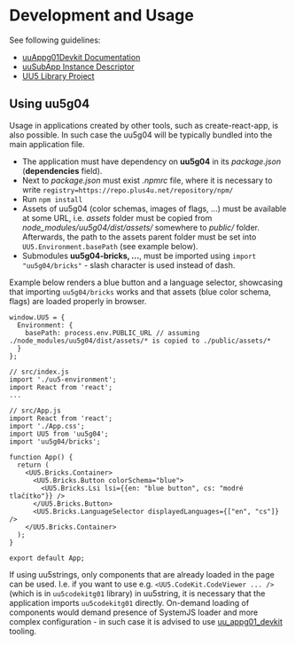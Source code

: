 # Development and Usage

See following guidelines:

- [uuAppg01Devkit Documentation](https://uuos9.plus4u.net/uu-bookkitg01-main/78462435-e884539c8511447a977c7ff070e7f2cf/book)
- [uuSubApp Instance Descriptor](https://uuos9.plus4u.net/uu-bookkitg01-main/78462435-289fcd2e11d34f3e9b2184bedb236ded/book/page?code=uuSubAppInstanceDescriptor)
- [UU5 Library Project](https://uuos9.plus4u.net/uu-bookkitg01-main/78462435-e884539c8511447a977c7ff070e7f2cf/book/page?code=86405422)

## Using uu5g04

Usage in applications created by other tools, such as create-react-app, is also possible.
In such case the uu5g04 will be typically bundled into the main application file.

- The application must have dependency on **uu5g04** in its _package.json_ (**dependencies** field).
- Next to _package.json_ must exist _.npmrc_ file, where it is necessary to write `registry=https://repo.plus4u.net/repository/npm/`
- Run `npm install`
- Assets of uu5g04 (color schemas, images of flags, ...) must be available at some URL, i.e. _assets_
folder must be copied from _node_modules/uu5g04/dist/assets/_ somewhere to _public/_ folder. 
Afterwards, the path to the assets parent folder must be set into `UU5.Environment.basePath` (see example below).
- Submodules **uu5g04-bricks, ...**, must be imported using `import "uu5g04/bricks"` -
slash character is used instead of dash.

Example below renders a blue button and a language selector, showcasing that importing 
`uu5g04/bricks` works and that assets (blue color schema, flags) are loaded properly in browser.


```// src/uu5-environment.js
window.UU5 = {
  Environment: {
    basePath: process.env.PUBLIC_URL // assuming ./node_modules/uu5g04/dist/assets/* is copied to ./public/assets/*
  }
};

// src/index.js
import './uu5-environment';
import React from 'react';
...

// src/App.js
import React from 'react';
import './App.css';
import UU5 from 'uu5g04';
import 'uu5g04/bricks';

function App() {
  return (
    <UU5.Bricks.Container>
      <UU5.Bricks.Button colorSchema="blue">
        <UU5.Bricks.Lsi lsi={{en: "blue button", cs: "modré tlačítko"}} />
      </UU5.Bricks.Button>
      <UU5.Bricks.LanguageSelector displayedLanguages={["en", "cs"]} />
    </UU5.Bricks.Container>
  );
}

export default App;
```

If using uu5strings, only components that are already loaded in the page can be used.
I.e. if you want to use e.g. `<UU5.CodeKit.CodeViewer ... />` (which is in `uu5codekitg01`
library) in uu5string, it is necessary that the application imports `uu5codekitg01` directly.
On-demand loading of components would demand presence of SystemJS loader and more complex 
configuration - in such case it is advised to use [uu_appg01_devkit](https://uuos9.plus4u.net/uu-bookkitg01-main/78462435-e884539c8511447a977c7ff070e7f2cf/book) tooling.
